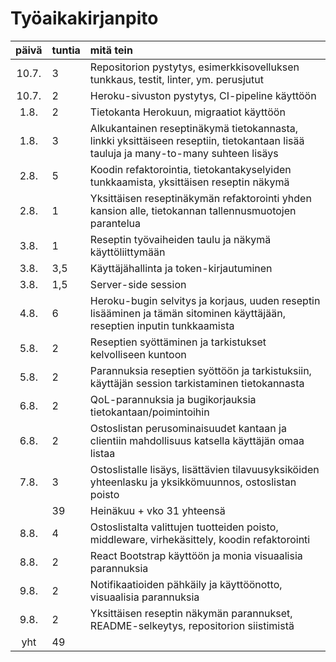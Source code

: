 # Työaikakirjanpito

| päivä | tuntia| mitä tein  |
| :----:|:-----| :-----|
| 10.7. | 3   | Repositorion pystytys, esimerkkisovelluksen tunkkaus, testit, linter, ym. perusjutut  |
| 10.7. | 2    | Heroku-sivuston pystytys, CI-pipeline käyttöön|
| 1.8.  | 2    | Tietokanta Herokuun, migraatiot käyttöön |
| 1.8.  | 3    | Alkukantainen reseptinäkymä tietokannasta, linkki yksittäiseen reseptiin, tietokantaan lisää tauluja ja many-to-many suhteen lisäys |
| 2.8.  | 5    | Koodin refaktorointia, tietokantakyselyiden tunkkaamista, yksittäisen reseptin näkymä |
| 2.8.  | 1    | Yksittäisen reseptinäkymän refaktorointi yhden kansion alle, tietokannan tallennusmuotojen parantelua |
| 3.8.  | 1    | Reseptin työvaiheiden taulu ja näkymä käyttöliittymään |
| 3.8.  | 3,5    | Käyttäjähallinta ja token-kirjautuminen |
| 3.8.  | 1,5    | Server-side session |
| 4.8.  | 6    | Heroku-bugin selvitys ja korjaus, uuden reseptin lisääminen ja tämän sitominen käyttäjään, reseptien inputin tunkkaamista |
| 5.8.  | 2    | Reseptien syöttäminen ja tarkistukset kelvolliseen kuntoon |
| 5.8.  | 2    | Parannuksia reseptien syöttöön ja tarkistuksiin, käyttäjän session tarkistaminen tietokannasta |
| 6.8.  | 2    | QoL-parannuksia ja bugikorjauksia tietokantaan/poimintoihin |
| 6.8.  | 2    | Ostoslistan perusominaisuudet kantaan ja clientiin mahdollisuus katsella käyttäjän omaa listaa |
| 7.8.  | 3    | Ostoslistalle lisäys, lisättävien tilavuusyksiköiden yhteenlasku ja yksikkömuunnos, ostoslistan poisto |
|       | 39   | Heinäkuu + vko 31 yhteensä |
| 8.8.  | 4    | Ostoslistalta valittujen tuotteiden poisto, middleware, virhekäsittely, koodin refaktorointi |
| 8.8.  | 2    | React Bootstrap käyttöön ja monia visuaalisia parannuksia |
| 9.8.  | 2    | Notifikaatioiden pähkäily ja käyttöönotto, visuaalisia parannuksia |
| 9.8.  | 2    | Yksittäisen reseptin näkymän parannukset, README-selkeytys, repositorion siistimistä |
| yht   | 49  | | 